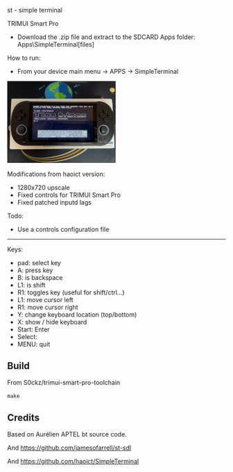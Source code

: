 st - simple terminal

TRIMUI Smart Pro
- Download the .zip file and extract to the SDCARD Apps folder:
Apps\SimpleTerminal\[files]

How to run:

- From your device main menu -> APPS -> SimpleTerminal

<img src="images/st-img1-trimuisp.jpg?raw=true" alt="Image1-TrimuiSP" width="250"/>

Modifications from haoict version:
- 1280x720 upscale
- Fixed controls for TRIMUI Smart Pro
- Fixed patched inputd lags

Todo:
- Use a controls configuration file

--------------------

Keys: 
- pad: select key
- A: press key
- B: is backspace
- L1: is shift
- R1: toggles key (useful for shift/ctrl...)
- L1: move cursor left
- R1: move cursor right
- Y: change keyboard location (top/bottom)
- X: show / hide keyboard
- Start: Enter
- Select: 
- MENU: quit

Build
------------
From S0ckz/trimui-smart-pro-toolchain

    make

Credits
-------
Based on  Aurélien APTEL <aurelien dot aptel at gmail dot com> bt source code.

And
https://github.com/jamesofarrell/st-sdl

And
https://github.com/haoict/SimpleTerminal

